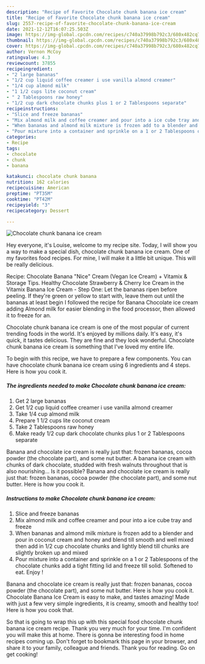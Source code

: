 ```yaml
---
description: "Recipe of Favorite Chocolate chunk banana ice cream"
title: "Recipe of Favorite Chocolate chunk banana ice cream"
slug: 2557-recipe-of-favorite-chocolate-chunk-banana-ice-cream
date: 2021-12-12T16:07:25.503Z
image: https://img-global.cpcdn.com/recipes/c740a37998b792c3/680x482cq70/chocolate-chunk-banana-ice-cream-recipe-main-photo.jpg
thumbnail: https://img-global.cpcdn.com/recipes/c740a37998b792c3/680x482cq70/chocolate-chunk-banana-ice-cream-recipe-main-photo.jpg
cover: https://img-global.cpcdn.com/recipes/c740a37998b792c3/680x482cq70/chocolate-chunk-banana-ice-cream-recipe-main-photo.jpg
author: Vernon McCoy
ratingvalue: 4.3
reviewcount: 37855
recipeingredient:
- "2 large bananas"
- "1/2 cup liquid coffee creamer i use vanilla almond creamer"
- "1/4 cup almond milk"
- "1 1/2 cups lite coconut cream"
- " 2 Tablespoons raw honey"
- "1/2 cup dark chocolate chunks plus 1 or 2 Tablespoons separate"
recipeinstructions:
- "Slice and freeze bananas"
- "Mix almond milk and coffee creamer and pour into a ice cube tray and freeze"
- "When bananas and almond milk mixture is frozen add to a blender and pour in coconut cream and honey and blend till smooth and well mixed then add in 1/2 cup chocolate chunks and lightly blend till chunks are slightly broken up and mixed"
- "Pour mixture into a container and sprinkle on a 1 or 2 Tablespoons of the chocolate chunks add a tight fitting lid and freeze till solid. Softened to eat. Enjoy !"
categories:
- Recipe
tags:
- chocolate
- chunk
- banana

katakunci: chocolate chunk banana 
nutrition: 162 calories
recipecuisine: American
preptime: "PT35M"
cooktime: "PT42M"
recipeyield: "3"
recipecategory: Dessert

---
```



![Chocolate chunk banana ice cream](https://img-global.cpcdn.com/recipes/c740a37998b792c3/680x482cq70/chocolate-chunk-banana-ice-cream-recipe-main-photo.jpg)

Hey everyone, it's Louise, welcome to my recipe site. Today, I will show you a way to make a special dish, chocolate chunk banana ice cream. One of my favorites food recipes. For mine, I will make it a little bit unique. This will be really delicious.

Recipe: Chocolate Banana "Nice" Cream (Vegan Ice Cream) + Vitamix & Storage Tips. Healthy Chocolate Strawberry & Cherry Ice Cream in the Vitamix Banana Ice Cream - Step One: Let the bananas ripen before peeling. If they're green or yellow to start with, leave them out until the bananas at least begin I followed the recipe for Banana Chocolate ice cream adding Almond milk for easier blending in the food processor, then allowed it to freeze for an.

Chocolate chunk banana ice cream is one of the most popular of current trending foods in the world. It's enjoyed by millions daily. It's easy, it's quick, it tastes delicious. They are fine and they look wonderful. Chocolate chunk banana ice cream is something that I've loved my entire life.


To begin with this recipe, we have to prepare a few components. You can have chocolate chunk banana ice cream using 6 ingredients and 4 steps. Here is how you cook it.

<!--inarticleads1-->

##### The ingredients needed to make Chocolate chunk banana ice cream:

1. Get 2 large bananas
1. Get 1/2 cup liquid coffee creamer i use vanilla almond creamer
1. Take 1/4 cup almond milk
1. Prepare 1 1/2 cups lite coconut cream
1. Take  2 Tablespoons raw honey
1. Make ready 1/2 cup dark chocolate chunks plus 1 or 2 Tablespoons separate


Banana and chocolate ice cream is really just that: frozen bananas, cocoa powder (the chocolate part), and some nut butter. A banana ice cream with chunks of dark chocolate, studded with fresh walnuts throughout that is also nourishing… Is it possible? Banana and chocolate ice cream is really just that: frozen bananas, cocoa powder (the chocolate part), and some nut butter. Here is how you cook it. 

<!--inarticleads2-->

##### Instructions to make Chocolate chunk banana ice cream:

1. Slice and freeze bananas
1. Mix almond milk and coffee creamer and pour into a ice cube tray and freeze
1. When bananas and almond milk mixture is frozen add to a blender and pour in coconut cream and honey and blend till smooth and well mixed then add in 1/2 cup chocolate chunks and lightly blend till chunks are slightly broken up and mixed
1. Pour mixture into a container and sprinkle on a 1 or 2 Tablespoons of the chocolate chunks add a tight fitting lid and freeze till solid. Softened to eat. Enjoy !


Banana and chocolate ice cream is really just that: frozen bananas, cocoa powder (the chocolate part), and some nut butter. Here is how you cook it. Chocolate Banana Ice Cream is easy to make, and tastes amazing! Made with just a few very simple ingredients, it is creamy, smooth and healthy too! Here is how you cook that. 

So that is going to wrap this up with this special food chocolate chunk banana ice cream recipe. Thank you very much for your time. I'm confident you will make this at home. There is gonna be interesting food in home recipes coming up. Don't forget to bookmark this page in your browser, and share it to your family, colleague and friends. Thank you for reading. Go on get cooking!
